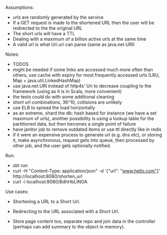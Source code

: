 Assumptions:

- urls are randomly generated by the service
- If a GET request is made to the shortened URL then the user will be redirected to the the original URL
- The short urls will have a TTL
- Dealing with a maximum of a billion active urls at the same time
- A valid url is what Uri.uri can parse (same as java.net.URI)


Notes:

- TODOS
- might be needed if some links are accessed much more often than others, 
  use cache with expiry for most frequently accessed urls (LRU, Map + java.util.LinkedHashMap) 
- use java.net.URI instead of http4s' Uri to decrease coupling to the framework (using as it is in Scala, more convenient)
- the tests could do with some additional cleaning
- short url combinations, 36^10, collisions are unlikely
- use ELB to spread the load horizontally
- as an extreme, shard the db: hash based for instance (we have a set maximum of urls), another possibility is using a
  lookup table for the partitioned data, but then becomes a single point of failure 
- have janitor job to remove outdated items or use ttl directly like in redis
- if it were an expensive process to generate url (e.g. dns etc), or storing it, make asynchronous, request gets into queue, 
  then processed by other job, and the user gets optionally notified.

Run:

- sbt run
- curl -H "Content-Type: application/json" -d '{"url": "www.hello.com"}' http://localhost:8080/shorten_url
- curl -i localhost:8080/BdhHbLINOA


Use cases:

- Shortening a URL to a Short Url.
- Redirecting to the URL associated with a Short Url.

- Store page content too, separate repo and join data in the controller (perhaps can add summary to the object in memory). 